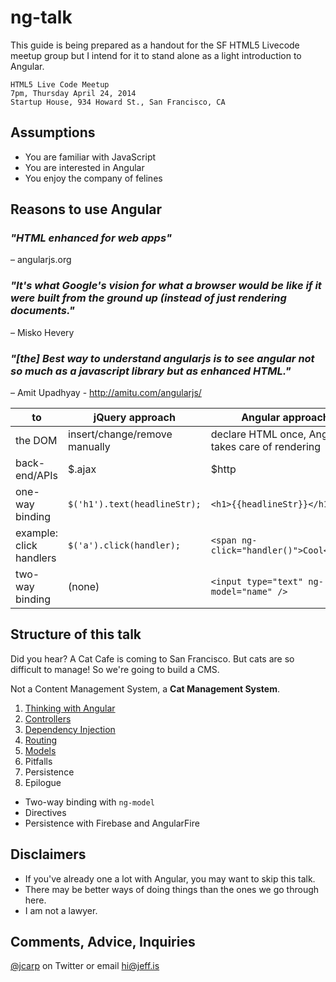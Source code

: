 ng-talk
==============

This guide is being prepared as a handout for the SF HTML5 Livecode meetup group but I intend for it to stand alone as a light introduction to Angular.

```
HTML5 Live Code Meetup
7pm, Thursday April 24, 2014
Startup House, 934 Howard St., San Francisco, CA
```

## Assumptions

- You are familiar with JavaScript
- You are interested in Angular
- You enjoy the company of felines

## Reasons to use Angular

### *"HTML enhanced for web apps"*

– angularjs.org

### *"It's what Google's vision for what a browser would be like if it were built from the ground up (instead of just rendering documents."*

– Misko Hevery

### *"[the] Best way to understand angularjs is to see angular not so much as a javascript library but as enhanced HTML."*

– Amit Upadhyay - http://amitu.com/angularjs/

to            | jQuery approach | Angular approach
------------- | --------------- | ----------------
the DOM  | insert/change/remove manually | declare HTML once, Angular takes care of rendering
back-end/APIs | $.ajax | $http
one-way binding | `$('h1').text(headlineStr);` | `<h1>{{headlineStr}}</h1>`
example: click handlers | `$('a').click(handler);` | `<span ng-click="handler()">Cool</span>`
two-way binding | (none) | `<input type="text" ng-model="name" />`

## Structure of this talk

Did you hear? A Cat Cafe is coming to San Francisco. But cats are so difficult to manage! So we're going to build a CMS.

Not a Content Management System, a **Cat Management System**.

1. [Thinking with Angular](1-thinking-with-angular.md)
2. [Controllers](2-controllers.md)
3. [Dependency Injection](3-dependency-injection.md)
4. [Routing](4-routing.md)
5. [Models](5-models.md)
6. Pitfalls
7. Persistence
8. Epilogue

- Two-way binding with `ng-model`
- Directives
- Persistence with Firebase and AngularFire

## Disclaimers

- If you've already one a lot with Angular, you may want to skip this talk.
- There may be better ways of doing things than the ones we go through here.
- I am not a lawyer.

## Comments, Advice, Inquiries

[@jcarp](https://twitter.com/jcarp) on Twitter or email [hi@jeff.is](mailto:hi@jeff.is)





